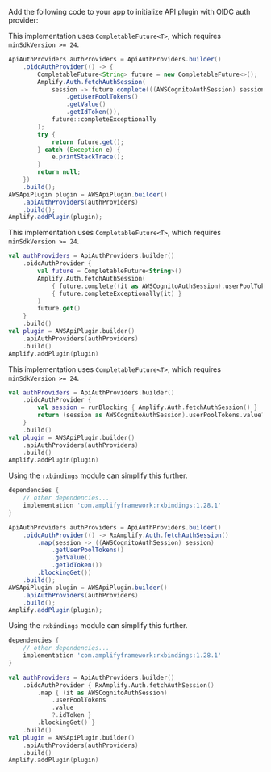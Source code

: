 Add the following code to your app to initialize API plugin with OIDC auth provider:

<amplify-block-switcher>
<amplify-block name="Java">

This implementation uses `CompletableFuture<T>`, which requires `minSdkVersion >= 24`.

```java
ApiAuthProviders authProviders = ApiAuthProviders.builder()
    .oidcAuthProvider(() -> {
        CompletableFuture<String> future = new CompletableFuture<>();
        Amplify.Auth.fetchAuthSession(
            session -> future.complete(((AWSCognitoAuthSession) session)
                .getUserPoolTokens()
                .getValue()
                .getIdToken()),
            future::completeExceptionally
        );
        try {
            return future.get();
        } catch (Exception e) {
            e.printStackTrace();
        }
        return null;
    })
    .build();
AWSApiPlugin plugin = AWSApiPlugin.builder()
    .apiAuthProviders(authProviders)
    .build();
Amplify.addPlugin(plugin);
```

</amplify-block>
<amplify-block name="Kotlin - Callbacks">

This implementation uses `CompletableFuture<T>`, which requires `minSdkVersion >= 24`.

```kotlin
val authProviders = ApiAuthProviders.builder()
    .oidcAuthProvider {
        val future = CompletableFuture<String>()
        Amplify.Auth.fetchAuthSession(
            { future.complete((it as AWSCognitoAuthSession).userPoolTokens.value?.idToken) },
            { future.completeExceptionally(it) }
        )
        future.get()
    }
    .build()
val plugin = AWSApiPlugin.builder()
    .apiAuthProviders(authProviders)
    .build()
Amplify.addPlugin(plugin)
```

</amplify-block>
<amplify-block name="Kotlin - Coroutines (Beta)">

This implementation uses `CompletableFuture<T>`, which requires `minSdkVersion >= 24`.

```kotlin
val authProviders = ApiAuthProviders.builder()
    .oidcAuthProvider {
        val session = runBlocking { Amplify.Auth.fetchAuthSession() }
        return (session as AWSCognitoAuthSession).userPoolTokens.value?.idToken
    }
    .build()
val plugin = AWSApiPlugin.builder()
    .apiAuthProviders(authProviders)
    .build()
Amplify.addPlugin(plugin)
```

</amplify-block>
<amplify-block name="RxJava">

Using the `rxbindings` module can simplify this further.

```groovy
dependencies {
    // other dependencies...
    implementation 'com.amplifyframework:rxbindings:1.28.1'
}
```

```java
ApiAuthProviders authProviders = ApiAuthProviders.builder()
    .oidcAuthProvider(() -> RxAmplify.Auth.fetchAuthSession()
        .map(session -> ((AWSCognitoAuthSession) session)
            .getUserPoolTokens()
            .getValue()
            .getIdToken())
        .blockingGet())
    .build();
AWSApiPlugin plugin = AWSApiPlugin.builder()
    .apiAuthProviders(authProviders)
    .build();
Amplify.addPlugin(plugin);
```

</amplify-block>
<amplify-block name="Kotlin (with RxJava)">

Using the `rxbindings` module can simplify this further.

```groovy
dependencies {
    // other dependencies...
    implementation 'com.amplifyframework:rxbindings:1.28.1'
}
```

```kotlin
val authProviders = ApiAuthProviders.builder()
    .oidcAuthProvider { RxAmplify.Auth.fetchAuthSession()
        .map { (it as AWSCognitoAuthSession)
            .userPoolTokens
            .value
            ?.idToken }
        .blockingGet() }
    .build()
val plugin = AWSApiPlugin.builder()
    .apiAuthProviders(authProviders)
    .build()
Amplify.addPlugin(plugin)
```

</amplify-block>
</amplify-block-switcher>
